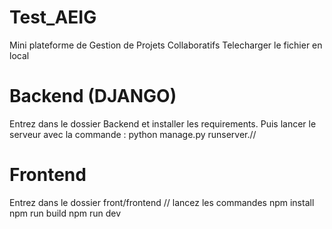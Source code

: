 # Test_AEIG
Mini plateforme de Gestion de Projets Collaboratifs 
Telecharger le fichier en local
# Backend (DJANGO)
Entrez dans le dossier Backend et installer les requirements.
Puis lancer le serveur avec la commande : python manage.py runserver.//

# Frontend
Entrez dans le dossier front/frontend //
lancez les commandes
npm install
npm run build
npm run dev
